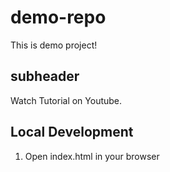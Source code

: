# demo-repo

This is demo project!

## subheader

Watch Tutorial on Youtube.

## Local Development

1. Open index.html in your browser
